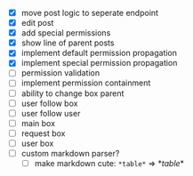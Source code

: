 
- [x] move post logic to seperate endpoint
- [x] edit post
- [x] add special permissions
- [x] show line of parent posts
- [x] implement default permission propagation
- [x] implement special permission propagation
- [ ] permission validation
- [ ] implement permission containment
- [ ] ability to change box parent
- [ ] user follow box
- [ ] user follow user
- [ ] main box
- [ ] request box
- [ ] user box
- [ ] custom markdown parser?
	- [ ] make markdown cute: `*table*` => \**table*\*
